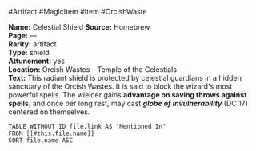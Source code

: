 #Artifact #MagicItem #Item #OrcishWaste 

**Name:** Celestial Shield
**Source:** Homebrew  
**Page:** —  
**Rarity:** artifact  
**Type:** shield  
**Attunement:** yes  
**Location:** Orcish Wastes – Temple of the Celestials  
**Text:**  This radiant shield is protected by celestial guardians in a hidden sanctuary of the Orcish Wastes. It is said to block the wizard's most powerful spells. The wielder gains **advantage on saving throws against spells**, and once per long rest, may cast **_globe of invulnerability_** (DC 17) centered on themselves.

```dataview
TABLE WITHOUT ID file.link AS "Mentioned In"
FROM [[#this.file.name]]
SORT file.name ASC
```